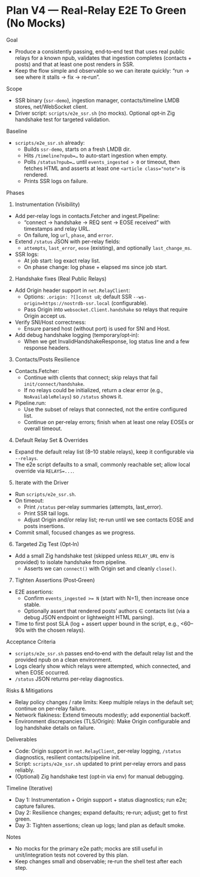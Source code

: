 # Plan V4 — Real‑Relay E2E To Green (No Mocks)

Goal
- Produce a consistently passing, end‑to‑end test that uses real public relays for a known npub, validates that ingestion completes (contacts + posts) and that at least one post renders in SSR.
- Keep the flow simple and observable so we can iterate quickly: “run → see where it stalls → fix → re‑run”.

Scope
- SSR binary (`ssr-demo`), ingestion manager, contacts/timeline LMDB stores, net/WebSocket client.
- Driver script: `scripts/e2e_ssr.sh` (no mocks). Optional opt‑in Zig handshake test for targeted validation.

Baseline
- `scripts/e2e_ssr.sh` already:
  - Builds `ssr-demo`, starts on a fresh LMDB dir.
  - Hits `/timeline?npub=…` to auto‑start ingestion when empty.
  - Polls `/status?npub=…` until `events_ingested > 0` or timeout, then fetches HTML and asserts at least one `<article class="note">` is rendered.
  - Prints SSR logs on failure.

Phases

1) Instrumentation (Visibility)
- Add per‑relay logs in contacts.Fetcher and ingest.Pipeline:
  - “connect → handshake → REQ sent → EOSE received” with timestamps and relay URL.
  - On failure, log `url`, `phase`, and `error`.
- Extend `/status` JSON with per‑relay fields:
  - `attempts`, `last_error`, `eose` (existing), and optionally `last_change_ms`.
- SSR logs:
  - At job start: log exact relay list.
  - On phase change: log phase + elapsed ms since job start.

2) Handshake fixes (Real Public Relays)
- Add Origin header support in `net.RelayClient`:
  - Options: `.origin: ?[]const u8`; default SSR `--ws-origin=https://nostrdb-ssr.local` (configurable).
  - Pass Origin into `websocket.Client.handshake` so relays that require Origin accept us.
- Verify SNI/Host correctness:
  - Ensure parsed host (without port) is used for SNI and Host.
- Add debug handshake logging (temporary/opt‑in):
  - When we get InvalidHandshakeResponse, log status line and a few response headers.

3) Contacts/Posts Resilience
- Contacts.Fetcher:
  - Continue with clients that connect; skip relays that fail `init/connect/handshake`.
  - If no relays could be initialized, return a clear error (e.g., `NoAvailableRelays`) so `/status` shows it.
- Pipeline.run:
  - Use the subset of relays that connected, not the entire configured list.
  - Continue on per‑relay errors; finish when at least one relay EOSEs or overall timeout.

4) Default Relay Set & Overrides
- Expand the default relay list (8–10 stable relays), keep it configurable via `--relays`.
- The e2e script defaults to a small, commonly reachable set; allow local override via `RELAYS=...`.

5) Iterate with the Driver
- Run `scripts/e2e_ssr.sh`.
- On timeout:
  - Print `/status` per‑relay summaries (attempts, last_error).
  - Print SSR tail logs.
  - Adjust Origin and/or relay list; re‑run until we see contacts EOSE and posts insertions.
- Commit small, focused changes as we progress.

6) Targeted Zig Test (Opt‑In)
- Add a small Zig handshake test (skipped unless `RELAY_URL` env is provided) to isolate handshake from pipeline.
  - Asserts we can `connect()` with Origin set and cleanly `close()`.

7) Tighten Assertions (Post‑Green)
- E2E assertions:
  - Confirm `events_ingested >= N` (start with N=1), then increase once stable.
  - Optionally assert that rendered posts’ authors ∈ contacts list (via a debug JSON endpoint or lightweight HTML parsing).
- Time to first post SLA (log + assert upper bound in the script, e.g., <60–90s with the chosen relays).

Acceptance Criteria
- `scripts/e2e_ssr.sh` passes end‑to‑end with the default relay list and the provided npub on a clean environment.
- Logs clearly show which relays were attempted, which connected, and when EOSE occurred.
- `/status` JSON returns per‑relay diagnostics.

Risks & Mitigations
- Relay policy changes / rate limits: Keep multiple relays in the default set; continue on per‑relay failure.
- Network flakiness: Extend timeouts modestly; add exponential backoff.
- Environment discrepancies (TLS/Origin): Make Origin configurable and log handshake details on failure.

Deliverables
- Code: Origin support in `net.RelayClient`, per‑relay logging, `/status` diagnostics, resilient contacts/pipeline init.
- Script: `scripts/e2e_ssr.sh` updated to print per‑relay errors and pass reliably.
- (Optional) Zig handshake test (opt‑in via env) for manual debugging.

Timeline (Iterative)
- Day 1: Instrumentation + Origin support + status diagnostics; run e2e; capture failures.
- Day 2: Resilience changes; expand defaults; re‑run; adjust; get to first green.
- Day 3: Tighten assertions; clean up logs; land plan as default smoke.

Notes
- No mocks for the primary e2e path; mocks are still useful in unit/integration tests not covered by this plan.
- Keep changes small and observable; re‑run the shell test after each step.

